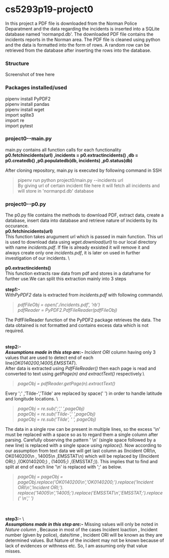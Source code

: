 # cs5293p19-project0
In this project a PDF file is downloaded from the Norman Police Deparatment and the data regarding the incidents is inserted into a SQLite database named 'normanpd.db'. The downloaded PDF file contains the incidents reports in the Norman area. The PDF file is cleaned using python and the data is formatted into the form of rows. A random row can be retrieved from the database after inserting the rows into the database.

### Structure
Screenshot of tree here

### Packages installed/used 
pipenv install PyPDF2 &nbsp; \
pipenv install pandas &nbsp; \
pipenv install wget &nbsp;\
import sqlite3 \
import re \
import pytest 
 

### project0--main.py
main.py contains all function calls for each functionality \
 **p0.fetchincidents(url) ,incidents = p0.extractincidents() ,db = p0.createdb() ,p0.populatedb(db, incidents) ,p0.status(db)**

After cloning repository, main.py is executed by following command in SSH 
> pipenv run python project0/main.py --incidents url \
By giving url of certain incident file here it will fetch all incidents and will store in 'normanpd.db' database

### project0--p0.py
The p0.py file contains the methods to download PDF, extract data, create a database, insert data into database and retrieve nature of incidents by its occurance.\
 **p0.fetchincidents(url)** \
This function takes arugument url which is passed in main function. This url is used to download data using *wget.download(url)* to our local directory with name *incidents.pdf*. If file is already exsisted it will remove it and always create only one *incidents.pdf*, it is later on used in further investigation of our incidents. \

 **p0.extractincidents()** \
 This function extracts raw data from pdf and stores in a dataframe for further use.We can split this extraction mainly into 3 steps
<br/> \
**step1:-** \
 With*PyPDF2* data is extracted from *incidents.pdf* with following commands\
 > *pdfFileObj = open('./incidents.pdf', 'rb') \
    pdfReader = PyPDF2.PdfFileReader(pdfFileObj)* 
    
 The PdfFileReader function of the PyPDF2 package retrieves the data. The data obtained is not formatted and contains excess data which is   not required.   
 <br/> \
**step2:-**  \
**_Assumptions made in this step are:-_** *Incident ORI* column having only 3 values that are used to detect end of each line(*OK0140200,14005,EMSSTAT*). \
After data is extracted using *PdfFileReader()* then each page is read and converted to text using *getPage(n) and extractText()* respectively.\
> *pageObj = pdfReader.getPage(n).extractText()* 

Every ';' ,'Tilde-','Tilde' are replaced by space(' ') in order to handle latitude and longitude locations. \
> *pageObj = re.sub(';',' ',pageObj) \
        pageObj = re.sub('Tilde-',' ',pageObj) \
        pageObj = re.sub('Tilde', ' ', pageObj)*

The data in a single row can be present in multiple lines, so the excess '\n' must be replaced with a space so as to regard them a single column after parsing. Carefully observing the pattern ' \n' (single space followed by a new line) is replaced with a single space using *replace()*. Now according to our assumption from text data we will get last column as (Incident ORI\n, OK0140200\n , 14005\n ,EMSSTAT\n) which will be replaced by ((Incident ORI;) ,(OK0140200;) , (14005;) ,(EMSSTAT;)). This implies that to find and split at end of each line '\n' is replaced with ';' as below.
>*pageObj = 
        pageObj = pageObj.replace('OK0140200\n','OK0140200;').replace('Incident ORI\n','Incident ORI;').\
                  replace('14005\n','14005;').replace('EMSSTAT\n','EMSSTAT;').replace(' \n',' ')*

<br/> \
**step3:-**  \   
**_Assumptions made in this step are:-_** Missing values will only be noted in *Nature column* , Because in most of the cases Incident loaction , Incident number (given by police), date/time , Incident ORI will be known as they are determined values. But Nature of the incident may not be known because of lack of evidences or withness etc. So, I am assuming only that value misses.


